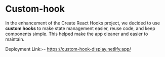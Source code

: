 # Custom-hook

In the enhancement of the Create React Hooks project, we decided to use **custom hooks** to make state management easier, reuse code, and keep components simple. This helped make the app cleaner and easier to maintain.

Deployment Link:-- https://custom-hook-display.netlify.app/
